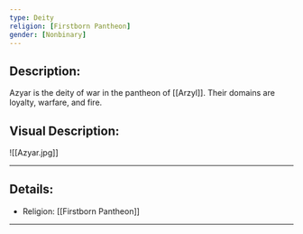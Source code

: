```yaml
---
type: Deity
religion: [Firstborn Pantheon]
gender: [Nonbinary]
---
```


## Description:

Azyar is the deity of war in the pantheon of [[Arzyl]]. Their domains are loyalty, warfare, and fire.

## Visual Description:

![[Azyar.jpg]]

---
## Details:
- Religion: [[Firstborn Pantheon]]

---

